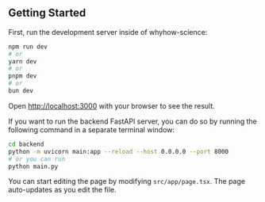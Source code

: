 ## Getting Started

First, run the development server inside of whyhow-science:

```bash
npm run dev
# or
yarn dev
# or
pnpm dev
# or
bun dev
```

Open [http://localhost:3000](http://localhost:3000) with your browser to see the result.

If you want to run the backend FastAPI server, you can do so by running the following command in a separate terminal window:
    
```bash
cd backend
python -m uvicorn main:app --reload --host 0.0.0.0 --port 8000 
# or you can run 
python main.py
```

You can start editing the page by modifying `src/app/page.tsx`. The page auto-updates as you edit the file.
